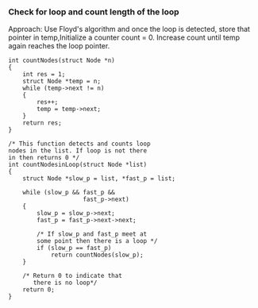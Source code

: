 ### Check for loop and count length of the loop
Approach: Use Floyd's algorithm and once the loop is detected, store that pointer in temp,Initialize a counter count = 0. Increase count until temp again reaches the loop pointer.
```
int countNodes(struct Node *n)
{
    int res = 1;
    struct Node *temp = n;
    while (temp->next != n)
    {
        res++;
        temp = temp->next;
    }
    return res;
}
 
/* This function detects and counts loop
nodes in the list. If loop is not there
in then returns 0 */
int countNodesinLoop(struct Node *list)
{
    struct Node *slow_p = list, *fast_p = list;
 
    while (slow_p && fast_p &&
                     fast_p->next)
    {
        slow_p = slow_p->next;
        fast_p = fast_p->next->next;
 
        /* If slow_p and fast_p meet at
        some point then there is a loop */
        if (slow_p == fast_p)
            return countNodes(slow_p);
    }
 
    /* Return 0 to indicate that
       there is no loop*/
    return 0;
}
```